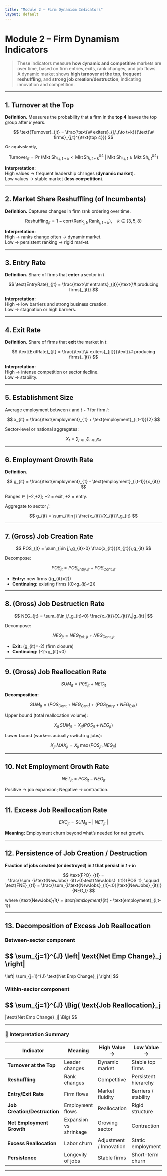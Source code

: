 ```yaml
---
title: "Module 2 – Firm Dynamism Indicators"
layout: default
---
```


# Module 2 – Firm Dynamism Indicators

> These indicators measure **how dynamic and competitive** markets are over time, based on firm entries, exits, rank changes, and job flows.  
> A dynamic market shows **high turnover at the top**, **frequent reshuffling**, and **strong job creation/destruction**, indicating innovation and competition.

---

## 1. Turnover at the Top

**Definition.** Measures the probability that a firm in the **top 4** leaves the top group after _k_ years.

$$
\text{Turnover}_{jt} =
\frac{\text{\# exiters}_{j,\,t\to t+k}}{\text{\# firms}_{j,t}^{\text{top 4}}}
$$

Or equivalently,

$$
\text{Turnover}_{jt} =
\Pr\!\Big(
\text{Mkt Sh}_{i,j,t+k} < \text{Mkt Sh}^{\text{\#4}}_{j,t+k}
\;\big|\;
\text{Mkt Sh}_{i,j,t} \ge \text{Mkt Sh}^{\text{\#4}}_{j,t}
\Big)
$$

**Interpretation:**  
High values → frequent leadership changes (**dynamic market**).  
Low values → stable market (**less competition**).

---

## 2. Market Share Reshuffling (of Incumbents)

**Definition.** Captures changes in firm rank ordering over time.

$$
\text{Reshuffling}_{jt} = 1 - \text{corr}\!\big(\text{Rank}_{j,t},\,\text{Rank}_{j,t+k}\big),
\quad k \in \{3,5,8\}
$$

**Interpretation:**  
High → ranks change often → dynamic market.  
Low → persistent ranking → rigid market.

---

## 3. Entry Rate

**Definition.** Share of firms that **enter** a sector in _t_.

$$
\text{EntryRate}_{jt} =
\frac{\text{\# entrants}_{jt}}{\text{\# producing firms}_{jt}}
$$

**Interpretation:**  
High → low barriers and strong business creation.  
Low → stagnation or high barriers.

---

## 4. Exit Rate

**Definition.** Share of firms that **exit** the market in _t_.

$$
\text{ExitRate}_{jt} =
\frac{\text{\# exiters}_{jt}}{\text{\# producing firms}_{jt}}
$$

**Interpretation:**  
High → intense competition or sector decline.  
Low → stability.

---

## 5. Establishment Size

Average employment between _t_ and _t − 1_ for firm _i_:

$$
x_{it} =
\frac{\text{employment}_{it} + \text{employment}_{i,t-1}}{2}
$$

Sector-level or national aggregates:

$$
X_t = \sum_{j\in J}\sum_{i\in j} x_{it}
$$

---

## 6. Employment Growth Rate

**Definition.**

$$
g_{it} =
\frac{\text{employment}_{it} - \text{employment}_{i,t-1}}{x_{it}}
$$

Ranges ∈ [−2,+2]; −2 = exit, +2 = entry.  

Aggregate to sector _j_:

$$
g_{jt} =
\sum_{i\in j}
\frac{x_{it}}{X_{jt}}\,g_{it}
$$

---

## 7. (Gross) Job Creation Rate

$$
POS_{jt} =
\sum_{i\in j,\,g_{it}>0}
\frac{x_{it}}{X_{jt}}\,g_{it}
$$

Decompose:

$$
POS_{jt} = POS_{\text{Entry},jt} + POS_{\text{Cont},jt}
$$

- **Entry:** new firms (\(g_{it}=2\))  
- **Continuing:** existing firms (\(0<g_{it}<2\))

---

## 8. (Gross) Job Destruction Rate

$$
NEG_{jt} =
\sum_{i\in j,\,g_{it}<0}
\frac{x_{it}}{X_{jt}}\,|g_{it}|
$$

Decompose:

$$
NEG_{jt} = NEG_{\text{Exit},jt} + NEG_{\text{Cont},jt}
$$

- **Exit:** \(g_{it}=-2\) (firm closure)  
- **Continuing:** \(-2<g_{it}<0\)

---

## 9. (Gross) Job Reallocation Rate

$$
SUM_{jt} = POS_{jt} + NEG_{jt}
$$

**Decomposition:**

$$
SUM_{jt} =
(POS_{\text{Cont}} + NEG_{\text{Cont}}) +
(POS_{\text{Entry}} + NEG_{\text{Exit}})
$$

Upper bound (total reallocation volume):

$$
X_{jt}\,SUM_{jt} = X_{jt}(POS_{jt}+NEG_{jt})
$$

Lower bound (workers actually switching jobs):

$$
X_{jt}\,MAX_{jt} = X_{jt}\,\max(POS_{jt},NEG_{jt})
$$

---

## 10. Net Employment Growth Rate

$$
NET_{jt} = POS_{jt} - NEG_{jt}
$$

Positive → job expansion; Negative → contraction.

---

## 11. Excess Job Reallocation Rate

$$
EXC_{jt} = SUM_{jt} - |\;NET_{jt}\;|
$$

**Meaning:** Employment churn beyond what’s needed for net growth.

---

## 12. Persistence of Job Creation / Destruction

**Fraction of jobs created (or destroyed) in _t_ that persist in _t + k_:**

$$
\text{FPO}_{t1} =
\frac{\sum_{i:\text{NewJobs}_{it}>0}\text{NewJobs}_{it}}{POS_t},
\qquad
\text{FNE}_{t1} =
\frac{\sum_{i:\text{NewJobs}_{it}<0}|\text{NewJobs}_{it}|}{NEG_t}
$$

where \(\text{NewJobs}_{it} = \text{employment}_{it} - \text{employment}_{i,t-1}\).

---

## 13. Decomposition of Excess Job Reallocation

### Between-sector component

$$
\sum_{j=1}^{J}
\left|
\text{Net Emp Change}_j
\right|
-
\left|
\sum_{j=1}^{J}
\text{Net Emp Change}_j
\right|
$$

### Within-sector component

$$
\sum_{j=1}^{J}
\Big(
\text{Job Reallocation}_j
-
|\text{Net Emp Change}_j|
\Big)
$$

---

### 🧭 Interpretation Summary

| Indicator | Meaning | High Value → | Low Value → |
|------------|----------|---------------|--------------|
| **Turnover at the Top** | Leader changes | Dynamic market | Stable top firms |
| **Reshuffling** | Rank changes | Competitive | Persistent hierarchy |
| **Entry/Exit Rate** | Firm flows | Market fluidity | Barriers / stability |
| **Job Creation/Destruction** | Employment flows | Reallocation | Rigid structure |
| **Net Employment Growth** | Expansion vs shrinkage | Growing sector | Contraction |
| **Excess Reallocation** | Labor churn | Adjustment / Innovation | Static employment |
| **Persistence** | Longevity of jobs | Stable firms | Short-term churn |

---

